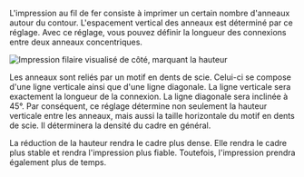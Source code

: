 L'impression au fil de fer consiste à imprimer un certain nombre d'anneaux autour du contour. L'espacement vertical des anneaux est déterminé par ce réglage. Avec ce réglage, vous pouvez définir la longueur des connexions entre deux anneaux concentriques.

![Impression filaire visualisé de côté, marquant la hauteur](../../../articles/images/wireframe_height.svg)

Les anneaux sont reliés par un motif en dents de scie. Celui-ci se compose d'une ligne verticale ainsi que d'une ligne diagonale. La ligne verticale sera exactement la longueur de la connexion. La ligne diagonale sera inclinée à 45°. Par conséquent, ce réglage détermine non seulement la hauteur verticale entre les anneaux, mais aussi la taille horizontale du motif en dents de scie. Il déterminera la densité du cadre en général.

La réduction de la hauteur rendra le cadre plus dense. Elle rendra le cadre plus stable et rendra l'impression plus fiable. Toutefois, l'impression prendra également plus de temps.
